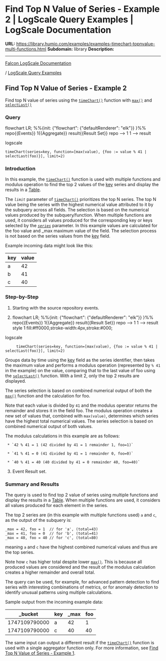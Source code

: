 # Find Top N Value of Series - Example 2 | LogScale Query Examples | LogScale Documentation

**URL:** https://library.humio.com/examples/examples-timechart-topnvalue-multi-functions.html
**Subdomain:** library
**Description:** 

---

[Falcon LogScale Documentation](https://library.humio.com)

/ [LogScale Query Examples](examples.html)

## Find Top N Value of Series - Example 2

Find top N value of series using the [`timeChart()`](https://library.humio.com/data-analysis/functions-timechart.html) function with [`max()`](https://library.humio.com/data-analysis/functions-max.html) and [`selectLast()`](https://library.humio.com/data-analysis/functions-selectlast.html)

### Query

flowchart LR; %%{init: {"flowchart": {"defaultRenderer": "elk"}} }%% repo{{Events}} 1{{Aggregate}} result{{Result Set}} repo --> 1 1 --> result

logscale
    
    
    timeChart(series=key, function=[max(value), {foo := value % 41 | selectLast(foo)}], limit=2)

### Introduction

In this example, the [`timeChart()`](https://library.humio.com/data-analysis/functions-timechart.html) function is used with multiple functions and modulus operation to find the top 2 values of the [key](https://library.humio.com/logscale-repo-schema/logscale-repo-schema-humio-activity-terms-fdr-ingest.html) series and display the results in a [Table](https://library.humio.com/data-analysis/widgets-table.html). 

The _`limit`_ parameter of [`timeChart()`](https://library.humio.com/data-analysis/functions-timechart.html) prioritizes the top N series. The top N value being the series with the highest numerical value attributed to it by the subquery across all fields. The selection is based on the numerical values produced by the subquery/function. When multiple functions are used, it considers all values produced for the corresponding key or keys selected by the [_`series`_](https://library.humio.com/data-analysis/functions-timechart.html#query-functions-timechart-series) parameter. In this example values are calculated for the foo value and _max maximum value of the field. The selection process is not based on the series values from the [key](https://library.humio.com/logscale-repo-schema/logscale-repo-schema-humio-activity-terms-fdr-ingest.html) field. 

Example incoming data might look like this: 

key| value  
---|---  
a| 42  
b| 41  
c| 40  
  
### Step-by-Step

  1. Starting with the source repository events.

  2. flowchart LR; %%{init: {"flowchart": {"defaultRenderer": "elk"}} }%% repo{{Events}} 1{{Aggregate}} result{{Result Set}} repo --> 1 1 --> result style 1 fill:#ff0000,stroke-width:4px,stroke:#000;

logscale
         
         timeChart(series=key, function=[max(value), {foo := value % 41 | selectLast(foo)}], limit=2)

Groups data by time using the [key](https://library.humio.com/logscale-repo-schema/logscale-repo-schema-humio-activity-terms-fdr-ingest.html) field as the series identifier, then takes the maximum value and performs a modulus operation (represented by `% 41` in the example) on the value, comparing that to the last value of foo using the [`selectLast()`](https://library.humio.com/data-analysis/functions-selectlast.html) function. With a limit 2, only the top 2 results are displayed. 

The series selection is based on combined numerical output of both the [`max()`](https://library.humio.com/data-analysis/functions-max.html) function and the calculation for foo. 

Note that each value is divided by `41` and the modulus operator returns the remainder and stores it in the field foo. The modulus operation creates a new set of values that, combined with `max(value)`, determines which series have the highest total numerical values. The series selection is based on combined numerical output of both values. 

The modulus calculations in this example are as follows: 

     * `42 % 41 = 1 (42 divided by 41 = 1 remainder 1, foo=1)`

     * `41 % 41 = 0 (41 divided by 41 = 1 remainder 0, foo=0)`

     * `40 % 41 = 40 (40 divided by 41 = 0 remainder 40, foo=40)`

  3. Event Result set.




### Summary and Results

The query is used to find top 2 value of series using multiple functions and display the results in a [Table](https://library.humio.com/data-analysis/widgets-table.html). When multiple functions are used, it considers all values produced for each element in the series. 

The top 2 series are (in this example with multiple functions used) `a` and `c`, as the output of the subquery is: 
    
    
    _max = 42, foo = 1  // for 'a', (total=43)
    _max = 41, foo = 0  // for 'b', (total=41)
    _max = 40, foo = 40 // for 'c', (total=80)

meaning `a` and `c` have the highest combined numerical values and thus are the top series. 

Note how `c` has higher total despite lower [`max()`](https://library.humio.com/data-analysis/functions-max.html). This is because all produced values are considered and the result of the modulus calculation creates a higher remainder and overall total. 

The query can be used, for example, for advanced pattern detection to find series with interesting combinations of metrics, or for anomaly detection to identify unusual patterns using multiple calculations. 

Sample output from the incoming example data: 

_bucket| key| _max| foo  
---|---|---|---  
1747109790000| a| 42| 1  
1747109790000| c| 40| 40  
  
The same input can output a different result if the [`timeChart()`](https://library.humio.com/data-analysis/functions-timechart.html) function is used with a single aggregator function only. For more information, see [Find Top N Value of Series - Example 1](examples-timechart-topnvalue-single-function.html "Find Top N Value of Series - Example 1").
